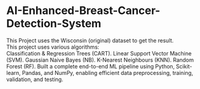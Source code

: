 # AI-Enhanced-Breast-Cancer-Detection-System
This Project uses the Wisconsin (original) dataset to get the result.  
This project uses various algorithms:  
Classification &amp; Regression Trees (CART). 
Linear Support Vector Machine (SVM). 
Gaussian Naive Bayes (NB).
K-Nearest Neighbours (KNN).
Random Forest (RF). 
Built a complete end-to-end ML pipeline using Python, Scikit-learn, Pandas, and NumPy, enabling efficient data preprocessing, training, validation, and testing.
